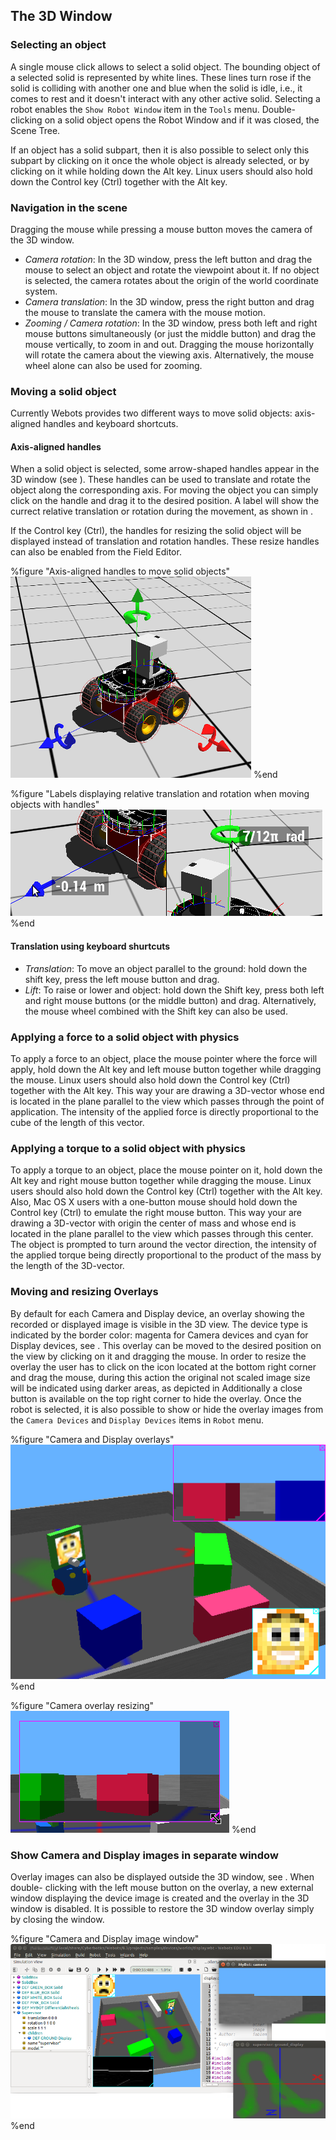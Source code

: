 ## The 3D Window

### Selecting an object

A single mouse click allows to select a solid object. The bounding object of a
selected solid is represented by white lines. These lines turn rose if the solid
is colliding with another one and blue when the solid is idle, i.e., it comes to
rest and it doesn't interact with any other active solid. Selecting a robot
enables the `Show Robot Window` item in the `Tools` menu. Double-clicking on a
solid object opens the Robot Window and if it was closed, the Scene Tree.

If an object has a solid subpart, then it is also possible to select only this
subpart by clicking on it once the whole object is already selected, or by
clicking on it while holding down the Alt key. Linux users should also hold down
the Control key (Ctrl) together with the Alt key.

### Navigation in the scene

Dragging the mouse while pressing a mouse button moves the camera of the 3D
window.

- *Camera rotation*: In the 3D window, press the left button and drag the mouse to select an object and rotate the viewpoint about it. If no object is selected, the camera rotates about the origin of the world coordinate system.
- *Camera translation*: In the 3D window, press the right button and drag the mouse to translate the camera with the mouse motion.
- *Zooming / Camera rotation*: In the 3D window, press both left and right mouse buttons simultaneously (or just the middle button) and drag the mouse vertically, to zoom in and out. Dragging the mouse horizontally will rotate the camera about the viewing axis. Alternatively, the mouse wheel alone can also be used for zooming.

### Moving a solid object

Currently Webots provides two different ways to move solid objects: axis-aligned
handles and keyboard shortcuts.

#### Axis-aligned handles

When a solid object is selected, some arrow-shaped handles appear in the 3D
window (see ). These handles can be used to translate and rotate the object
along the corresponding axis. For moving the object you can simply click on the
handle and drag it to the desired position. A label will show the currect
relative translation or rotation during the movement, as shown in .

If the Control key (Ctrl), the handles for resizing the solid object will be
displayed instead of translation and rotation handles. These resize handles can
also be enabled from the Field Editor.


%figure "Axis-aligned handles to move solid objects"
![Axis-aligned handles to move solid objects](png/manipulators.png)
%end


%figure "Labels displaying relative translation and rotation when moving objects with handles"
![Labels displaying relative translation and rotation when moving objects with handles](png/manipulators_label.png)
%end

#### Translation using keyboard shurtcuts

- *Translation*: To move an object parallel to the ground: hold down the shift key, press the left mouse button and drag.
- *Lift*: To raise or lower and object: hold down the Shift key, press both left and right mouse buttons (or the middle button) and drag. Alternatively, the mouse wheel combined with the Shift key can also be used.

### Applying a force to a solid object with physics

To apply a force to an object, place the mouse pointer where the force will
apply, hold down the Alt key and left mouse button together while dragging the
mouse. Linux users should also hold down the Control key (Ctrl) together with
the Alt key. This way your are drawing a 3D-vector whose end is located in the
plane parallel to the view which passes through the point of application. The
intensity of the applied force is directly proportional to the cube of the
length of this vector.

### Applying a torque to a solid object with physics

To apply a torque to an object, place the mouse pointer on it, hold down the Alt
key and right mouse button together while dragging the mouse. Linux users should
also hold down the Control key (Ctrl) together with the Alt key. Also, Mac OS X
users with a one-button mouse should hold down the Control key (Ctrl) to emulate
the right mouse button. This way your are drawing a 3D-vector with origin the
center of mass and whose end is located in the plane parallel to the view which
passes through this center. The object is prompted to turn around the vector
direction, the intensity of the applied torque being directly proportional to
the product of the mass by the length of the 3D-vector.

### Moving and resizing Overlays

By default for each Camera and Display device, an overlay showing the recorded
or displayed image is visible in the 3D view. The device type is indicated by
the border color: magenta for Camera devices and cyan for Display devices, see .
This overlay can be moved to the desired position on the view by clicking on it
and dragging the mouse. In order to resize the overlay the user has to click on
the icon located at the bottom right corner and drag the mouse, during this
action the original not scaled image size will be indicated using darker areas,
as depicted in Additionally a close button is available on the top right corner
to hide the overlay. Once the robot is selected, it is also possible to show or
hide the overlay images from the `Camera Devices` and `Display Devices` items in
`Robot` menu.


%figure "Camera and Display overlays"
![Camera and Display overlays](png/overlay.png)
%end


%figure "Camera overlay resizing"
![Camera overlay resizing](png/overlay_resize.png)
%end

### Show Camera and Display images in separate window

Overlay images can also be displayed outside the 3D window, see . When double-
clicking with the left mouse button on the overlay, a new external window
displaying the device image is created and the overlay in the 3D window is
disabled. It is possible to restore the 3D window overlay simply by closing the
window.


%figure "Camera and Display image window"
![Camera and Display image window](png/rendering_device_window.png)
%end

